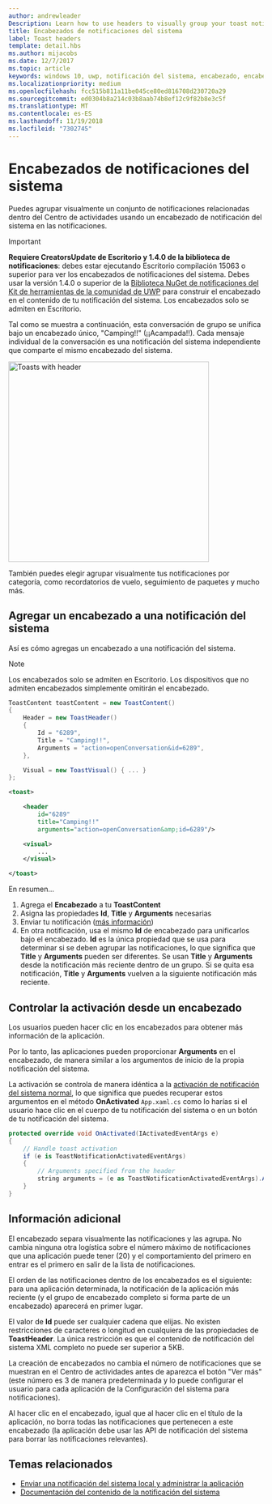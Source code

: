```yaml
---
author: andrewleader
Description: Learn how to use headers to visually group your toast notifications in Action Center.
title: Encabezados de notificaciones del sistema
label: Toast headers
template: detail.hbs
ms.author: mijacobs
ms.date: 12/7/2017
ms.topic: article
keywords: windows 10, uwp, notificación del sistema, encabezado, encabezados de notificación del sistema, notificación, notificaciones del sistema de grupo, Centro de actividades
ms.localizationpriority: medium
ms.openlocfilehash: fcc515b811a11be045ce80ed816708d230720a29
ms.sourcegitcommit: ed0304b8a214c03b8aab74b8ef12c9f82b8e3c5f
ms.translationtype: MT
ms.contentlocale: es-ES
ms.lasthandoff: 11/19/2018
ms.locfileid: "7302745"
---
```

# <a name="toast-headers"></a>Encabezados de notificaciones del sistema

Puedes agrupar visualmente un conjunto de notificaciones relacionadas dentro del Centro de actividades usando un encabezado de notificación del sistema en las notificaciones.

> [!IMPORTANT]
> **Requiere CreatorsUpdate de Escritorio y 1.4.0 de la biblioteca de notificaciones**: debes estar ejecutando Escritorio compilación 15063 o superior para ver los encabezados de notificaciones del sistema. Debes usar la versión 1.4.0 o superior de la [Biblioteca NuGet de notificaciones del Kit de herramientas de la comunidad de UWP](https://www.nuget.org/packages/Microsoft.Toolkit.Uwp.Notifications/) para construir el encabezado en el contenido de tu notificación del sistema. Los encabezados solo se admiten en Escritorio.

Tal como se muestra a continuación, esta conversación de grupo se unifica bajo un encabezado único, "Camping!!" (¡¡Acampada!!). Cada mensaje individual de la conversación es una notificación del sistema independiente que comparte el mismo encabezado del sistema.

<img alt="Toasts with header" src="images/toast-headers-action-center.png" width="396"/>

También puedes elegir agrupar visualmente tus notificaciones por categoría, como recordatorios de vuelo, seguimiento de paquetes y mucho más.

## <a name="add-a-header-to-a-toast"></a>Agregar un encabezado a una notificación del sistema

Así es cómo agregas un encabezado a una notificación del sistema.

> [!NOTE]
> Los encabezados solo se admiten en Escritorio. Los dispositivos que no admiten encabezados simplemente omitirán el encabezado.

```csharp
ToastContent toastContent = new ToastContent()
{
    Header = new ToastHeader()
    {
        Id = "6289",
        Title = "Camping!!",
        Arguments = "action=openConversation&id=6289",
    },

    Visual = new ToastVisual() { ... }
};
```

```xml
<toast>

    <header
        id="6289"
        title="Camping!!"
        arguments="action=openConversation&amp;id=6289"/>

    <visual>
        ...
    </visual>

</toast>
```

En resumen...

1. Agrega el **Encabezado** a tu **ToastContent**
2. Asigna las propiedades **Id**, **Title** y **Arguments** necesarias
3. Enviar tu notificación ([más información](send-local-toast.md))
4. En otra notificación, usa el mismo **Id** de encabezado para unificarlos bajo el encabezado. **Id** es la única propiedad que se usa para determinar si se deben agrupar las notificaciones, lo que significa que **Title** y **Arguments** pueden ser diferentes. Se usan **Title** y **Arguments** desde la notificación más reciente dentro de un grupo. Si se quita esa notificación, **Title** y **Arguments** vuelven a la siguiente notificación más reciente.


## <a name="handle-activation-from-a-header"></a>Controlar la activación desde un encabezado

Los usuarios pueden hacer clic en los encabezados para obtener más información de la aplicación.

Por lo tanto, las aplicaciones pueden proporcionar **Arguments** en el encabezado, de manera similar a los argumentos de inicio de la propia notificación del sistema.

La activación se controla de manera idéntica a la [activación de notificación del sistema normal](send-local-toast.md#handling-activation-1), lo que significa que puedes recuperar estos argumentos en el método **OnActivated** `App.xaml.cs` como lo harías si el usuario hace clic en el cuerpo de tu notificación del sistema o en un botón de tu notificación del sistema.

```csharp
protected override void OnActivated(IActivatedEventArgs e)
{
    // Handle toast activation
    if (e is ToastNotificationActivatedEventArgs)
    {
        // Arguments specified from the header
        string arguments = (e as ToastNotificationActivatedEventArgs).Argument;
    }
}
```


## <a name="additional-info"></a>Información adicional

El encabezado separa visualmente las notificaciones y las agrupa. No cambia ninguna otra logística sobre el número máximo de notificaciones que una aplicación puede tener (20) y el comportamiento del primero en entrar es el primero en salir de la lista de notificaciones.

El orden de las notificaciones dentro de los encabezados es el siguiente: para una aplicación determinada, la notificación de la aplicación más reciente (y el grupo de encabezado completo si forma parte de un encabezado) aparecerá en primer lugar.

El valor de **Id** puede ser cualquier cadena que elijas. No existen restricciones de caracteres o longitud en cualquiera de las propiedades de **ToastHeader**. La única restricción es que el contenido de notificación del sistema XML completo no puede ser superior a 5KB.

La creación de encabezados no cambia el número de notificaciones que se muestran en el Centro de actividades antes de aparezca el botón "Ver más" (este número es 3 de manera predeterminada y lo puede configurar el usuario para cada aplicación de la Configuración del sistema para notificaciones).

Al hacer clic en el encabezado, igual que al hacer clic en el título de la aplicación, no borra todas las notificaciones que pertenecen a este encabezado (la aplicación debe usar las API de notificación del sistema para borrar las notificaciones relevantes).


## <a name="related-topics"></a>Temas relacionados

- [Enviar una notificación del sistema local y administrar la aplicación](send-local-toast.md)
- [Documentación del contenido de la notificación del sistema](adaptive-interactive-toasts.md)
